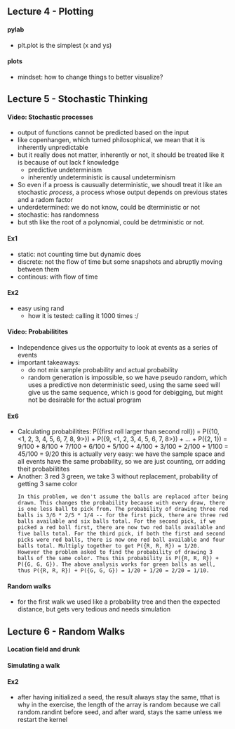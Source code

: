 ## Lecture 4 - Plotting
#### pylab
* plt.plot is the simplest (x and ys)

#### plots
* mindset: how to change things to better visualize?

## Lecture 5 - Stochastic Thinking
#### Video: Stochastic processes
* output of functions cannot be predicted based on the input
* like copenhangen, which turned philosophical, we mean that it is inherently unpredictable
* but it really does not matter, inherently or not, it should be treated like it is because of out lack f knowledge
  * predictive undeterminism
  * inherently undeterministic is causal undeterminism
* So even if a proess is causually deterministic, we shoudl treat it like an stochastic *process*, a process whose output depends on previous states and a radom factor
* underdetermined: we do not know, could be dterministic or not
* stochastic: has randomness
* but sth like the root of a polynomial, could be detrministic or not.
#### Ex1
* static: not counting time but dynamic does
* discrete: not the flow of time but some snapshots and abruptly moving between them
* continous: with flow of time

#### Ex2
* easy using rand
  * how it is tested: calling it 1000 times :/

#### Video: Probabilitites
* Independence gives us the opportuity to look at events as a series of events
* important takeaways:
  * do not mix sample probability and actual probability
  * random generation is impossible, so we have pseudo random, which uses a predictive non deterministic seed, using the same seed will give us the same sequence, which is good for debigging, but might not be desirable for the actual program   

#### Ex6
* Calculating probabilitites:
P({first roll larger than second roll}) = P({10, <1, 2, 3, 4, 5, 6, 7, 8, 9>}) + P({9, <1, 2, 3, 4, 5, 6, 7, 8>}) + ... + P({2, 1}) = 9/100 + 8/100 + 7/100 + 6/100 + 5/100 + 4/100 + 3/100 + 2/100 + 1/100 = 45/100 = 9/20 
this is actually very easy: we have the sample space and all events have the same probability, so we are just counting, orr adding theit probabilitites
* Another: 3 red 3 green, we take 3 without replacement, probability of getting 3 same color
  ```
  In this problem, we don't assume the balls are replaced after being drawn. This changes the probability because with every draw, there is one less ball to pick from. The probability of drawing three red balls is 3/6 * 2/5 * 1/4 -- for the first pick, there are three red balls available and six balls total. For the second pick, if we picked a red ball first, there are now two red balls available and five balls total. For the third pick, if both the first and second picks were red balls, there is now one red ball available and four balls total. Multiply together to get P({R, R, R}) = 1/20.
  However the problem asked to find the probability of drawing 3 balls of the same color. Thus this probability is P({R, R, R}) + P({G, G, G}). The above analysis works for green balls as well, thus P({R, R, R}) + P({G, G, G}) = 1/20 + 1/20 = 2/20 = 1/10.
  ```
#### Random walks
* for the first walk we used like a probability tree and then the expected distance, but gets very tedious and needs simulation

## Lecture 6 - Random Walks
#### Location field and drunk
#### Simulating a walk
#### Ex2
* after having initialized a seed, the result always stay the same, tthat is why in the exercise, the length of the array is random because we call random.randint before seed, and after ward, stays the same unless we restart the kernel